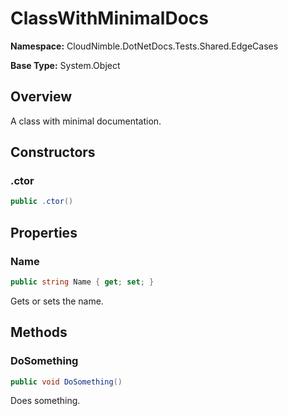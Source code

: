 # ClassWithMinimalDocs

**Namespace:** CloudNimble.DotNetDocs.Tests.Shared.EdgeCases

**Base Type:** System.Object

## Overview

A class with minimal documentation.

## Constructors

### .ctor

```csharp
public .ctor()
```

## Properties

### Name

```csharp
public string Name { get; set; }
```

Gets or sets the name.

## Methods

### DoSomething

```csharp
public void DoSomething()
```

Does something.

